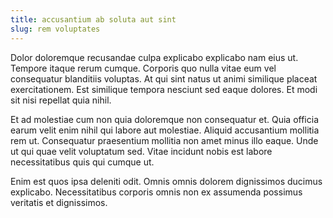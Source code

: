 ```yaml
---
title: accusantium ab soluta aut sint
slug: rem voluptates
---
```


Dolor doloremque recusandae culpa explicabo explicabo nam eius ut. Tempore itaque rerum cumque. Corporis quo nulla vitae eum vel consequatur blanditiis voluptas. At qui sint natus ut animi similique placeat exercitationem. Est similique tempora nesciunt sed eaque dolores. Et modi sit nisi repellat quia nihil.

Et ad molestiae cum non quia doloremque non consequatur et. Quia officia earum velit enim nihil qui labore aut molestiae. Aliquid accusantium mollitia rem ut. Consequatur praesentium mollitia non amet minus illo eaque. Unde ut qui quae velit voluptatum sed. Vitae incidunt nobis est labore necessitatibus quis qui cumque ut.

Enim est quos ipsa deleniti odit. Omnis omnis dolorem dignissimos ducimus explicabo. Necessitatibus corporis omnis non ex assumenda possimus veritatis et dignissimos.
